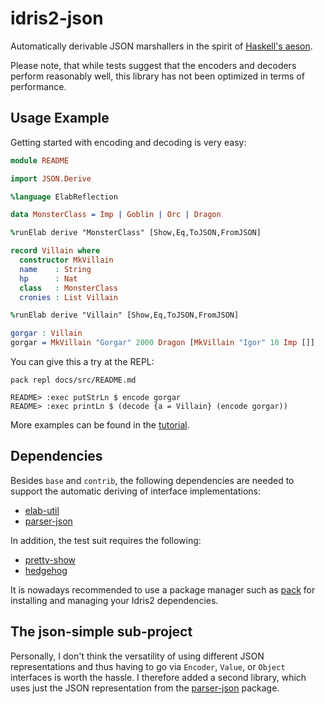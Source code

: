 # idris2-json

Automatically derivable JSON marshallers in the spirit of
[Haskell's aeson](https://hackage.haskell.org/package/aeson).

Please note, that while tests suggest that the encoders and decoders
perform reasonably well, this library has not been optimized in
terms of performance.

## Usage Example

Getting started with encoding and decoding is very easy:

```idris
module README

import JSON.Derive

%language ElabReflection

data MonsterClass = Imp | Goblin | Orc | Dragon

%runElab derive "MonsterClass" [Show,Eq,ToJSON,FromJSON]

record Villain where
  constructor MkVillain
  name    : String
  hp      : Nat
  class   : MonsterClass
  cronies : List Villain

%runElab derive "Villain" [Show,Eq,ToJSON,FromJSON]

gorgar : Villain
gorgar = MkVillain "Gorgar" 2000 Dragon [MkVillain "Igor" 10 Imp []]
```

You can give this a try at the REPL:

```shell
pack repl docs/src/README.md

README> :exec putStrLn $ encode gorgar
README> :exec printLn $ (decode {a = Villain} (encode gorgar))
```

More examples can be found in the [tutorial](docs/src/Docs/Tutorial.md).

## Dependencies

Besides `base` and `contrib`, the following dependencies are needed to
support the automatic deriving of interface implementations:

* [elab-util](https://github.com/stefan-hoeck/idris2-elab-util)
* [parser-json](https://github.com/stefan-hoeck/idris2-parser)

In addition, the test suit requires the following:

* [pretty-show](https://github.com/stefan-hoeck/idris2-pretty-show)
* [hedgehog](https://github.com/stefan-hoeck/idris2-hedgehog)

It is nowadays recommended to use a package manager such as
[pack](https://github.com/stefan-hoeck/idris2-pack) for installing
and managing your Idris2 dependencies.

## The json-simple sub-project

Personally, I don't think the versatility of using different JSON
representations and thus having to go via `Encoder`, `Value`, or `Object`
interfaces is worth the hassle. I therefore added a second library,
which uses just the JSON representation from the
[parser-json](https://github.com/stefan-hoeck/idris2-parser) package.
